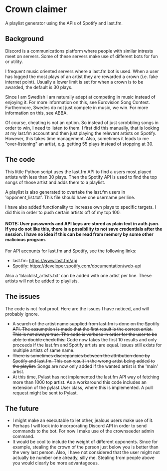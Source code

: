 # Crown claimer
A playlist generator using the APIs of Spotify and last.fm.

## Background
Discord is a communications platform where people with similar intrests meet on servers. Some of these servers make use of different bots for fun or utility.

I frequent music oriented servers where a last.fm bot is used. When a user has logged the most plays of an artist they are rewarded a crown (i.e. fake internet point). Usually a lower limit is set for when a crown is to be awarded, the default is 30 plays.

Since I am Swedish I am naturally adept at competing in music instead of enjoying it. For more information on this, see Eurovision Song Contest.
Furthermore, Swedes do not just compete in music, we win. For more information on this, see ABBA.

Of course, cheating is not an option. So instead of just scrobbling songs in order to win, I need to listen to them. I first did this manually, that is looking at my last.fm account and then just playing the relevant artists on Spotify. However, this takes time management. Also, sometimes it leads to me "over-listening" an artist, e.g. getting 55 plays instead of stopping at 30.


## The code

This little Python script uses the last.fm API to find a users most played artists with less than 30 plays.
Then the Spotify API is used to find the top songs of those artist and adds them to a playlist.

A playlist is also generated to overtake the last.fm users in 'opponent_list.txt'. This file should have one username per line.

I have also added functionality to increase own plays to specific targets. I did this in order to push certain artists off of my top 100.

#### NOTE: User passwords and API keys are stored as plain text in auth.json. If you do not like this, there is a possibility to not save credentials after the session. I have no idea if this can be read from memory by some other malicious program.

For API accounts for last.fm and Spotify, see the following links:
* last.fm: https://www.last.fm/api
* Spotify: https://developer.spotify.com/documentation/web-api

Also a 'blacklist_artists.txt' can be added with one artist per line. These artists will not be added to playlists.

## The issues

The code is not fool proof. Here are the issues I have noticed, and will probably ignore.
* ~~A search of the artist name supplied from last.fm is done on the Spotify API. The assumption is made that the first result is the correct artist. This is not always true. The code is verbose in order for the user to be able to double check this.~~ Code now takes the first 10 results and only proceeds if the last.fm and Spotify artists are equal. Issues still exists for multiple artists of same name.
* ~~There is sometimes discrepancies between the attribution done by Spotify and last.fm. This can result in the wrong artist being added to the playlist.~~ Songs are now only added if the wanted artist is the 'main' artist.
* At this time, Pylast has not implemented the last.fm API way of fetching more than 1000 top artist. As a workaround this code includes an extension of the pylast.User class, where this is implemented. A pull request might be sent to Pylast.

## The future

* I might make an executable to let other, jealous users make use of it.
* Perhaps I will look into incorporating Discord API in order to send commands to the bot. For now I make use of the crownseeder admin command.
* It would be cool to include the weight of different opponents. Since for example, stealing the crown of the person just below you is better than the very last person. Also, I have not considered that the user might not actually be number one already, silly me. Stealing from people above you would clearly be more advantageous.
